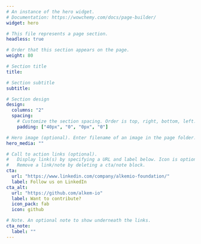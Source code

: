 ```yaml
---
# An instance of the hero widget.
# Documentation: https://wowchemy.com/docs/page-builder/
widget: hero

# This file represents a page section.
headless: true

# Order that this section appears on the page.
weight: 80

# Section title
title:

# Section subtitle
subtitle:

# Section design
design:
  columns: "2"
  spacing:
    # Customize the section spacing. Order is top, right, bottom, left.
    padding: ["40px", "0", "0px", "0"]

# Hero image (optional). Enter filename of an image in the page folder.
hero_media: ""

# Call to action links (optional).
#   Display link(s) by specifying a URL and label below. Icon is optional for `cta`.
#   Remove a link/note by deleting a cta/note block.
cta:
  url: "https://www.linkedin.com/company/alkemio-foundation/"
  label: Follow us on LinkedIn
cta_alt:
  url: "https://github.com/alkem-io"
  label: Want to contribute?
  icon_pack: fab
  icon: github

# Note. An optional note to show underneath the links.
cta_note:
  label: ""
---
```

